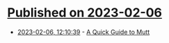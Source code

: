 # [Published on 2023-02-06](index.md)

* [2023-02-06, 12:10:39](https://news.ycombinator.com/item?id=34676231) - [A Quick Guide to Mutt](https://srobb.net/mutt.html)
